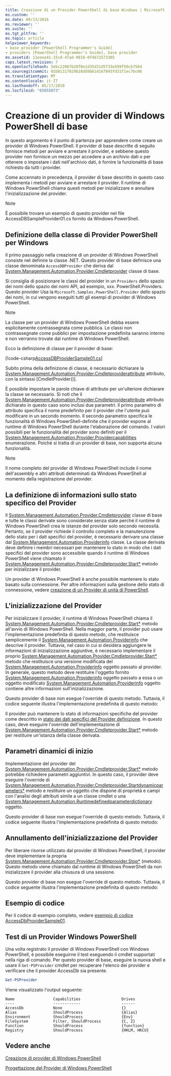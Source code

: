 ```yaml
---
title: Creazione di un Provider PowerShell di base Windows | Microsoft Docs
ms.custom: ''
ms.date: 09/13/2016
ms.reviewer: ''
ms.suite: ''
ms.tgt_pltfrm: ''
ms.topic: article
helpviewer_keywords:
- base provider [PowerShell Programmer's Guide]
- providers [PowerShell Programmer's Guide], base provider
ms.assetid: 11eeea41-15c8-47ad-9016-0f4b72573305
caps.latest.revision: 7
ms.openlocfilehash: 5ebc22067b20f0e1d35d31d5f33e599f50cb7564
ms.sourcegitcommit: 01b81317029b28dd9b61d167045fd31f1ec7bc06
ms.translationtype: MT
ms.contentlocale: it-IT
ms.lasthandoff: 05/17/2019
ms.locfileid: "65855073"
---
```

# <a name="creating-a-basic-windows-powershell-provider"></a>Creazione di un provider di Windows PowerShell di base

In questo argomento è il punto di partenza per apprendere come creare un provider di Windows PowerShell. Il provider di base descritte di seguito fornisce metodi per avviare e arrestare il provider, e sebbene questo provider non fornisce un mezzo per accedere a un archivio dati o per ottenere o impostare i dati nell'archivio dati, è fornire la funzionalità di base richiesto da tutti i provider.

Come accennato in precedenza, il provider di base descritto in questo caso implementa i metodi per avviare e arrestare il provider. Il runtime di Windows PowerShell chiama questi metodi per inizializzare e annullare l'inizializzazione del provider.

> [!NOTE]
> È possibile trovare un esempio di questo provider nel file AccessDBSampleProvider01.cs fornito da Windows PowerShell.

## <a name="defining-the-windows-powershell-provider-class"></a>Definizione della classe di Provider PowerShell per Windows

Il primo passaggio nella creazione di un provider di Windows PowerShell consiste nel definire la classe .NET. Questo provider di base definisce una classe denominata `AccessDBProvider` che deriva dal [System.Management.Automation.Provider.Cmdletprovider](/dotnet/api/System.Management.Automation.Provider.CmdletProvider) classe di base.

Si consiglia di posizionare le classi del provider in un `Providers` dello spazio dei nomi dello spazio dei nomi API, ad esempio, xxx. PowerShell.Providers. Questo provider Usa la `Microsoft.Samples.PowerShell.Provider` dello spazio dei nomi, in cui vengono eseguiti tutti gli esempi di provider di Windows PowerShell.

> [!NOTE]
> La classe per un provider di Windows PowerShell debba essere esplicitamente contrassegnata come pubblica. Le classi non contrassegnate come pubblici per impostazione predefinita saranno interno e non verranno trovate dal runtime di Windows PowerShell.

Ecco la definizione di classe per il provider di base:

[!code-csharp[AccessDBProviderSample01.cs](../../powershell-sdk-samples/SDK-2.0/csharp/AccessDBProviderSample01/AccessDBProviderSample01.cs#L23-L24 "AccessDBProviderSample01.cs")]

Subito prima della definizione di classe, è necessario dichiarare la [System.Management.Automation.Provider.Cmdletproviderattribute](/dotnet/api/System.Management.Automation.Provider.CmdletProviderAttribute) attributo, con la sintassi [CmdletProvider()].

È possibile impostare le parole chiave di attributo per un'ulteriore dichiarare la classe se necessario. Si noti che il [System.Management.Automation.Provider.Cmdletproviderattribute](/dotnet/api/System.Management.Automation.Provider.CmdletProviderAttribute) attributo dichiarato in questo caso sono inclusi due parametri. Il primo parametro di attributo specifica il nome predefinito per il provider che l'utente può modificare in un secondo momento. Il secondo parametro specifica le funzionalità di Windows PowerShell-definite che il provider espone al runtime di Windows PowerShell durante l'elaborazione del comando. I valori possibili per le funzionalità del provider sono definiti per il [System.Management.Automation.Provider.Providercapabilities](/dotnet/api/System.Management.Automation.Provider.ProviderCapabilities) enumerazione. Poiché si tratta di un provider di base, non supporta alcuna funzionalità.

> [!NOTE]
> Il nome completo del provider di Windows PowerShell include il nome dell'assembly e altri attributi determinati da Windows PowerShell al momento della registrazione del provider.

## <a name="defining-provider-specific-state-information"></a>La definizione di informazioni sullo stato specifico del Provider

Il [System.Management.Automation.Provider.Cmdletprovider](/dotnet/api/System.Management.Automation.Provider.CmdletProvider) classe di base e tutte le classi derivate sono considerate senza state perché il runtime di Windows PowerShell crea le istanze del provider solo secondo necessità. Pertanto, se il provider richiede il controllo completo e la manutenzione dello stato per i dati specifici del provider, è necessario derivare una classe dal [System.Management.Automation.Providerinfo](/dotnet/api/System.Management.Automation.ProviderInfo) classe. La classe derivata deve definire i membri necessari per mantenere lo stato in modo che i dati specifici del provider sono accessibile quando il runtime di Windows PowerShell viene chiamato il [System.Management.Automation.Provider.Cmdletprovider.Start*](/dotnet/api/System.Management.Automation.Provider.CmdletProvider.Start) metodo per inizializzare il provider.

Un provider di Windows PowerShell è anche possibile mantenere lo stato basato sulla connessione. Per altre informazioni sulla gestione dello stato di connessione, vedere [creazione di un Provider di unità di PowerShell](./creating-a-windows-powershell-drive-provider.md).

## <a name="initializing-the-provider"></a>L'inizializzazione del Provider

Per inizializzare il provider, il runtime di Windows PowerShell chiama il [System.Management.Automation.Provider.Cmdletprovider.Start*](/dotnet/api/System.Management.Automation.Provider.CmdletProvider.Start) metodo all'avvio di Windows PowerShell. Nella maggior parte, il provider può usare l'implementazione predefinita di questo metodo, che restituisce semplicemente il [System.Management.Automation.Providerinfo](/dotnet/api/System.Management.Automation.ProviderInfo) che descrive il provider. Tuttavia, nel caso in cui si desidera aggiungere le informazioni di inizializzazione aggiuntive, è necessario implementare il proprio [System.Management.Automation.Provider.Cmdletprovider.Start*](/dotnet/api/System.Management.Automation.Provider.CmdletProvider.Start) metodo che restituisce una versione modificata del [ System.Management.Automation.Providerinfo](/dotnet/api/System.Management.Automation.ProviderInfo) oggetto passato al provider. In generale, questo metodo deve restituire l'oggetto fornito [System.Management.Automation.Providerinfo](/dotnet/api/System.Management.Automation.ProviderInfo) oggetto passato a essa o un oggetto modificato [System.Management.Automation.Providerinfo](/dotnet/api/System.Management.Automation.ProviderInfo) oggetto contiene altre informazioni sull'inizializzazione.

Questo provider di base non esegue l'override di questo metodo. Tuttavia, il codice seguente illustra l'implementazione predefinita di questo metodo:

<!-- TODO!!!: review snippet reference  [!CODE [Msh_samplesaccessdbprov01#accessdbprov01ProviderStart](Msh_samplesaccessdbprov01#accessdbprov01ProviderStart)]  -->

Il provider può mantenere lo stato di informazioni specifiche del provider come descritto in [stato dei dati specifici del Provider definizione](#defining-provider-specific-state-information). In questo caso, deve eseguire l'override dell'implementazione di [System.Management.Automation.Provider.Cmdletprovider.Start*](/dotnet/api/System.Management.Automation.Provider.CmdletProvider.Start) metodo per restituire un'istanza della classe derivata.

## <a name="start-dynamic-parameters"></a>Parametri dinamici di inizio

Implementazione del provider del [System.Management.Automation.Provider.Cmdletprovider.Start*](/dotnet/api/System.Management.Automation.Provider.CmdletProvider.Start) metodo potrebbe richiedere parametri aggiuntivi. In questo caso, il provider deve eseguire l'override di [System.Management.Automation.Provider.Cmdletprovider.Startdynamicparameters*](/dotnet/api/System.Management.Automation.Provider.CmdletProvider.StartDynamicParameters) metodo e restituire un oggetto che dispone di proprietà e campi con l'analisi degli attributi simile a un classe cmdlet o una [System.Management.Automation.Runtimedefinedparameterdictionary](/dotnet/api/System.Management.Automation.RuntimeDefinedParameterDictionary) oggetto.

Questo provider di base non esegue l'override di questo metodo. Tuttavia, il codice seguente illustra l'implementazione predefinita di questo metodo:

<!-- TODO!!!: review snippet reference  [!CODE [Msh_samplesaccessdbprov01#accessdbprov01ProviderDynamicParameters](Msh_samplesaccessdbprov01#accessdbprov01ProviderDynamicParameters)]  -->

## <a name="uninitializing-the-provider"></a>Annullamento dell'inizializzazione del Provider

Per liberare risorse utilizzato dal provider di Windows PowerShell, il provider deve implementare la propria [System.Management.Automation.Provider.Cmdletprovider.Stop*](/dotnet/api/System.Management.Automation.Provider.CmdletProvider.Stop) (metodo). Questo metodo viene chiamato dal runtime di Windows PowerShell da non inizializzare il provider alla chiusura di una sessione.

Questo provider di base non esegue l'override di questo metodo. Tuttavia, il codice seguente illustra l'implementazione predefinita di questo metodo:

<!-- TODO!!!: review snippet reference  [!CODE [Msh_samplesaccessdbprov01#accessdbprov01ProviderStop](Msh_samplesaccessdbprov01#accessdbprov01ProviderStop)]  -->

## <a name="code-sample"></a>Esempio di codice

Per il codice di esempio completo, vedere [esempio di codice AccessDbProviderSample01](./accessdbprovidersample01-code-sample.md).

## <a name="testing-the-windows-powershell-provider"></a>Test di un Provider Windows PowerShell

Una volta registrato il provider di Windows PowerShell con Windows PowerShell, è possibile eseguirne il test eseguendo il cmdlet supportati nella riga di comando. Per questo provider di base, eseguire la nuova shell e usare il `Get-PSProvider` cmdlet per recuperare l'elenco dei provider e verificare che il provider AccessDb sia presente.

```powershell
Get-PSProvider
```

Viene visualizzato l'output seguente:

```output
Name                 Capabilities                  Drives
----                 ------------                  ------
AccessDb             None                          {}
Alias                ShouldProcess                 {Alias}
Environment          ShouldProcess                 {Env}
FileSystem           Filter, ShouldProcess         {C, Z}
Function             ShouldProcess                 {function}
Registry             ShouldProcess                 {HKLM, HKCU}
```

## <a name="see-also"></a>Vedere anche

[Creazione di provider di Windows PowerShell](./how-to-create-a-windows-powershell-provider.md)

[Progettazione del Provider di Windows PowerShell](./designing-your-windows-powershell-provider.md)